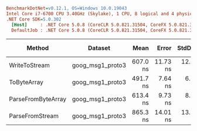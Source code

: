 ``` ini

BenchmarkDotNet=v0.12.1, OS=Windows 10.0.19043
Intel Core i7-6700 CPU 3.40GHz (Skylake), 1 CPU, 8 logical and 4 physical cores
.NET Core SDK=5.0.302
  [Host]     : .NET Core 5.0.8 (CoreCLR 5.0.821.31504, CoreFX 5.0.821.31504), X64 RyuJIT
  DefaultJob : .NET Core 5.0.8 (CoreCLR 5.0.821.31504, CoreFX 5.0.821.31504), X64 RyuJIT


```
|             Method |          Dataset |     Mean |    Error |   StdDev |  Gen 0 | Gen 1 | Gen 2 | Allocated |
|------------------- |----------------- |---------:|---------:|---------:|-------:|------:|------:|----------:|
|      WriteToStream | goog_msg1_proto3 | 607.0 ns | 11.73 ns | 12.05 ns | 0.9995 |     - |     - |    4184 B |
|        ToByteArray | goog_msg1_proto3 | 491.7 ns |  7.64 ns |  6.77 ns | 0.0744 |     - |     - |     312 B |
| ParseFromByteArray | goog_msg1_proto3 | 613.4 ns |  9.73 ns |  8.62 ns | 0.2480 |     - |     - |    1040 B |
|    ParseFromStream | goog_msg1_proto3 | 865.3 ns | 14.01 ns | 13.10 ns | 1.2321 |     - |     - |    5160 B |
